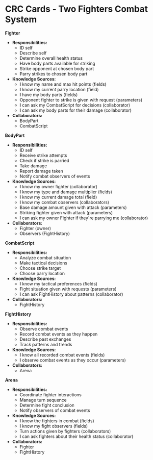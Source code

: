 # CRC Cards - Two Fighters Combat System

**Fighter**
- **Responsibilities:**
  - ID self
  - Describe self
  - Determine overall health status
  - Have body parts available for striking
  - Strike opponent at chosen body part
  - Parry strikes to chosen body part
- **Knowledge Sources:**
  - I know my name and max hit points (fields)
  - I know my current parry location (field)
  - I have my body parts (fields)
  - Opponent fighter to strike is given with request (parameters)
  - I can ask my CombatScript for decisions (collaborator)
  - I can ask my body parts for their damage (collaborator)
- **Collaborators:**
  - BodyPart
  - CombatScript

**BodyPart**
- **Responsibilities:**
  - ID self
  - Receive strike attempts
  - Check if strike is parried
  - Take damage
  - Report damage taken
  - Notify combat observers of events
- **Knowledge Sources:**
  - I know my owner fighter (collaborator)
  - I know my type and damage multiplier (fields)
  - I know my current damage total (field)
  - I know my combat observers (collaborators)
  - Base damage amount given with attack (parameters)
  - Striking fighter given with attack (parameters)
  - I can ask my owner Fighter if they're parrying me (collaborator)
- **Collaborators:**
  - Fighter (owner)
  - Observers (FightHistory)

**CombatScript**
- **Responsibilities:**
  - Analyze combat situation
  - Make tactical decisions
  - Choose strike target
  - Choose parry location
- **Knowledge Sources:**
  - I know my tactical preferences (fields)
  - Fight situation given with requests (parameters)
  - I can ask FightHistory about patterns (collaborator)
- **Collaborators:**
  - FightHistory

**FightHistory**
- **Responsibilities:**
  - Observe combat events
  - Record combat events as they happen
  - Describe past exchanges
  - Track patterns and trends
- **Knowledge Sources:**
  - I know all recorded combat events (fields)
  - I observe combat events as they occur (parameters)
- **Collaborators:**
  - Arena

**Arena**
- **Responsibilities:**
  - Coordinate fighter interactions
  - Manage turn sequence
  - Determine fight conclusion
  - Notify observers of combat events
- **Knowledge Sources:**
  - I know the fighters in combat (fields)
  - I know my fight observers (fields)
  - Turn actions given by fighters (collaborators)
  - I can ask fighters about their health status (collaborator)
- **Collaborators:**
  - Fighter
  - FightHistory

